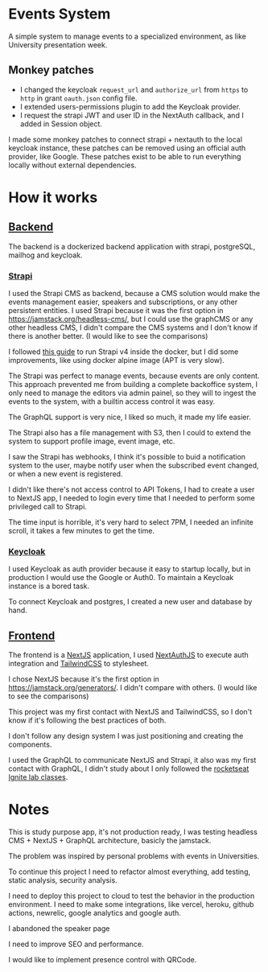 # Events System

A simple system to manage events to a specialized environment, as like University presentation week.

## Monkey patches

- I changed the keycloak `request_url` and `authorize_url` from `https` to `http` in grant `oauth.json` config file.
- I extended users-permissions plugin to add the Keycloak provider.
- I request the strapi JWT and user ID in the NextAuth callback, and I added in Session object.

I made some monkey patches to connect strapi + nextauth to the local keycloak instance, these patches can be removed using an official auth provider, like Google.
These patches exist to be able to run everything locally without external dependencies.

# How it works

## [Backend](./backend) 

The backend is a dockerized backend application with strapi, postgreSQL, mailhog and keycloak.

### [Strapi](https://strapi.io/)

I used the Strapi CMS as backend, because a CMS solution would make the events 
management easier, speakers and subscriptions, or any other persistent entities. 
I used Strapi because it was the first option in 
https://jamstack.org/headless-cms/, but I could use the graphCMS or any other 
headless CMS, I didn't compare the CMS systems and I don't know if there 
is another better. (I would like to see the comparisons)

I followed [this guide](https://blog.dehlin.dev/docker-with-strapi-v4) to run 
Strapi v4 inside the docker, but I did some improvements, like using
docker alpine image (APT is very slow).

The Strapi was perfect to manage events, because events are only content.  
This approach prevented me from building a complete backoffice system, I only 
need to manage the editors via admin painel, so they will to ingest the events 
to the system, with a builtin access control it was easy.

The GraphQL support is very nice, I liked so much, it made my life easier.

The Strapi also has a file management with S3, then I could to extend the system
to support profile image, event image, etc.

I saw the Strapi has webhooks, I think it's possible to buid a notification 
system to the user, maybe notify user when the subscribed event changed, or 
when a new event is registered.

I didn't like there's not access control to API Tokens, I had to create 
a user to NextJS app, I needed to login every time that I needed to perform 
some privileged call to Strapi.

The time input is horrible, it's very hard to select 7PM, I needed an 
infinite scroll, it takes a few minutes to get the time.

### [Keycloak](https://www.keycloak.org/)

I used Keycloak as auth provider because it easy to startup locally, but 
in production I would use the Google or Auth0. 
To maintain a Keycloak instance is a bored task.

To connect Keycloak and postgres, I created a new user and database by hand.

## [Frontend](./frontend)

The frontend is a [NextJS](https://nextjs.org/) application, I used [NextAuthJS](https://next-auth.js.org/)
to execute auth integration and [TailwindCSS](https://tailwindcss.com/) to stylesheet.

I chose NextJS because it's the first option in 
https://jamstack.org/generators/. I didn't compare with others. 
(I would like to see the comparisons)

This project was my first contact with NextJS and TailwindCSS, so I don't 
know if it's following the best practices of both.

I don't follow any design system I was just positioning and creating 
the components.

I used the GraphQL to communicate NextJS and Strapi, it also was 
my first contact with GraphQL, I didn't study about I only followed the 
[rocketseat Ignite lab classes](https://github.com/diego3g/ignite-lab-react/).

# Notes

This is study purpose app, it's not production ready, I was testing 
headless CMS + NextJS + GraphQL architecture, basicly the jamstack.

The problem was inspired by personal problems with events in
Universities.

To continue this project I need to refactor almost everything, add 
testing, static analysis, security analysis.

I need to deploy this project to cloud to test the behavior in the
production environment. I need to make some integrations, like
vercel, heroku, github actions, newrelic, google analytics and google auth.

I abandoned the speaker page 

I need to improve SEO and performance.

I would like to implement presence control with QRCode.
